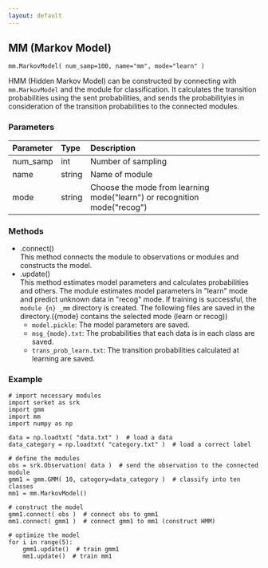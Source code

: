 ```yaml
---
layout: default
---
```

## MM (Markov Model)

```
mm.MarkovModel( num_samp=100, name="mm", mode="learn" )
```

HMM (Hidden Markov Model) can be constructed by connecting with `mm.MarkovModel` and the module for classification.
It calculates the transition probabilities using the sent probabilities,
and sends the probabilityies in consideration of the transition probabilities to the connected modules.


### Parameters

| Parameter | Type | Description |
|:----------|:-----|:------------|
| num_samp  | int | Number of sampling |
| name      | string | Name of module |
| mode      | string | Choose the mode from learning mode("learn") or recognition mode("recog") |


### Methods

- .connect()  
This method connects the module to observations or modules and constructs the model.
- .update()  
This method estimates model parameters and calculates probabilities and others.
The module estimates model parameters in "learn" mode and predict unknown data in "recog" mode.
If training is successful, the `module {n} _mm` directory is created.
The following files are saved in the directory.({mode} contains the selected mode (learn or recog))
    - `model.pickle`: The model parameters are saved.
    - `msg_{mode}.txt`: The probabilities that each data is in each class are saved.
    - `trans_prob_learn.txt`: The transition probabilities calculated at learning are saved.  


### Example

```
# import necessary modules
import serket as srk
import gmm
import mm
import numpy as np

data = np.loadtxt( "data.txt" )  # load a data
data_category = np.loadtxt( "category.txt" )  # load a correct label

# define the modules
obs = srk.Observation( data )  # send the observation to the connected module 
gmm1 = gmm.GMM( 10, catogory=data_category )  # classify into ten classes
mm1 = mm.MarkovModel()

# construct the model
gmm1.connect( obs )  # connect obs to gmm1
mm1.connect( gmm1 )  # connect gmm1 to mm1 (construct HMM)

# optimize the model
for i in range(5):
    gmm1.update()  # train gmm1
    mm1.update()  # train mm1
```
